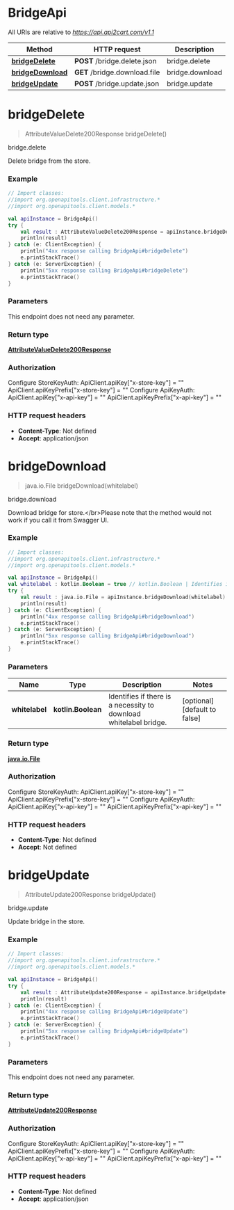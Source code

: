 # BridgeApi

All URIs are relative to *https://api.api2cart.com/v1.1*

| Method | HTTP request | Description |
| ------------- | ------------- | ------------- |
| [**bridgeDelete**](BridgeApi.md#bridgeDelete) | **POST** /bridge.delete.json | bridge.delete |
| [**bridgeDownload**](BridgeApi.md#bridgeDownload) | **GET** /bridge.download.file | bridge.download |
| [**bridgeUpdate**](BridgeApi.md#bridgeUpdate) | **POST** /bridge.update.json | bridge.update |


<a id="bridgeDelete"></a>
# **bridgeDelete**
> AttributeValueDelete200Response bridgeDelete()

bridge.delete

Delete bridge from the store.

### Example
```kotlin
// Import classes:
//import org.openapitools.client.infrastructure.*
//import org.openapitools.client.models.*

val apiInstance = BridgeApi()
try {
    val result : AttributeValueDelete200Response = apiInstance.bridgeDelete()
    println(result)
} catch (e: ClientException) {
    println("4xx response calling BridgeApi#bridgeDelete")
    e.printStackTrace()
} catch (e: ServerException) {
    println("5xx response calling BridgeApi#bridgeDelete")
    e.printStackTrace()
}
```

### Parameters
This endpoint does not need any parameter.

### Return type

[**AttributeValueDelete200Response**](AttributeValueDelete200Response.md)

### Authorization


Configure StoreKeyAuth:
    ApiClient.apiKey["x-store-key"] = ""
    ApiClient.apiKeyPrefix["x-store-key"] = ""
Configure ApiKeyAuth:
    ApiClient.apiKey["x-api-key"] = ""
    ApiClient.apiKeyPrefix["x-api-key"] = ""

### HTTP request headers

 - **Content-Type**: Not defined
 - **Accept**: application/json

<a id="bridgeDownload"></a>
# **bridgeDownload**
> java.io.File bridgeDownload(whitelabel)

bridge.download

Download bridge for store.&lt;/br&gt;Please note that the method would not work if you call it from Swagger UI.

### Example
```kotlin
// Import classes:
//import org.openapitools.client.infrastructure.*
//import org.openapitools.client.models.*

val apiInstance = BridgeApi()
val whitelabel : kotlin.Boolean = true // kotlin.Boolean | Identifies if there is a necessity to download whitelabel bridge.
try {
    val result : java.io.File = apiInstance.bridgeDownload(whitelabel)
    println(result)
} catch (e: ClientException) {
    println("4xx response calling BridgeApi#bridgeDownload")
    e.printStackTrace()
} catch (e: ServerException) {
    println("5xx response calling BridgeApi#bridgeDownload")
    e.printStackTrace()
}
```

### Parameters
| Name | Type | Description  | Notes |
| ------------- | ------------- | ------------- | ------------- |
| **whitelabel** | **kotlin.Boolean**| Identifies if there is a necessity to download whitelabel bridge. | [optional] [default to false] |

### Return type

[**java.io.File**](java.io.File.md)

### Authorization


Configure StoreKeyAuth:
    ApiClient.apiKey["x-store-key"] = ""
    ApiClient.apiKeyPrefix["x-store-key"] = ""
Configure ApiKeyAuth:
    ApiClient.apiKey["x-api-key"] = ""
    ApiClient.apiKeyPrefix["x-api-key"] = ""

### HTTP request headers

 - **Content-Type**: Not defined
 - **Accept**: Not defined

<a id="bridgeUpdate"></a>
# **bridgeUpdate**
> AttributeUpdate200Response bridgeUpdate()

bridge.update

Update bridge in the store.

### Example
```kotlin
// Import classes:
//import org.openapitools.client.infrastructure.*
//import org.openapitools.client.models.*

val apiInstance = BridgeApi()
try {
    val result : AttributeUpdate200Response = apiInstance.bridgeUpdate()
    println(result)
} catch (e: ClientException) {
    println("4xx response calling BridgeApi#bridgeUpdate")
    e.printStackTrace()
} catch (e: ServerException) {
    println("5xx response calling BridgeApi#bridgeUpdate")
    e.printStackTrace()
}
```

### Parameters
This endpoint does not need any parameter.

### Return type

[**AttributeUpdate200Response**](AttributeUpdate200Response.md)

### Authorization


Configure StoreKeyAuth:
    ApiClient.apiKey["x-store-key"] = ""
    ApiClient.apiKeyPrefix["x-store-key"] = ""
Configure ApiKeyAuth:
    ApiClient.apiKey["x-api-key"] = ""
    ApiClient.apiKeyPrefix["x-api-key"] = ""

### HTTP request headers

 - **Content-Type**: Not defined
 - **Accept**: application/json

